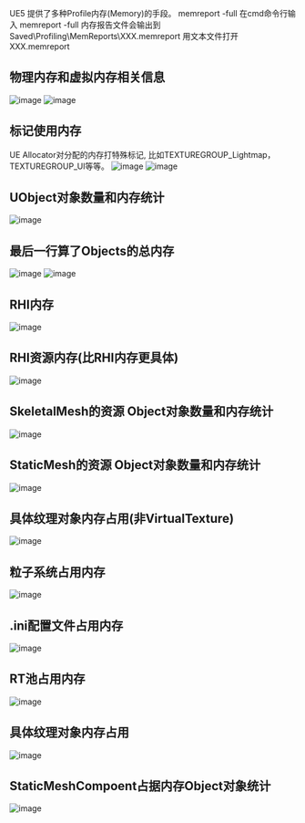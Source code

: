 UE5 提供了多种Profile内存(Memory)的手段。
memreport -full
在cmd命令行输入 memreport -full
内存报告文件会输出到Saved\Profiling\MemReports\XXX.memreport
用文本文件打开XXX.memreport
## 物理内存和虚拟内存相关信息
![image](https://github.com/AstroWYH/UE5-CPP-Notes/assets/94472801/15b69651-50a7-43ce-b9f6-b595e285464e)
![image](https://github.com/AstroWYH/UE5-CPP-Notes/assets/94472801/e3e71719-8ae3-48f5-bdc1-719ba10f98d2)
## 标记使用内存
UE Allocator对分配的内存打特殊标记, 比如TEXTUREGROUP_Lightmap，TEXTUREGROUP_UI等等。
![image](https://github.com/AstroWYH/UE5-CPP-Notes/assets/94472801/26092b2e-c8c2-4539-b8b7-61e7d98e622d)
![image](https://github.com/AstroWYH/UE5-CPP-Notes/assets/94472801/104450e6-f95f-4183-a927-0e2b06d8c0c6)
## UObject对象数量和内存统计 
![image](https://github.com/AstroWYH/UE5-CPP-Notes/assets/94472801/22b66128-ee99-48a7-a5f9-0b186a1a79a8)
## 最后一行算了Objects的总内存
 ![image](https://github.com/AstroWYH/UE5-CPP-Notes/assets/94472801/b60f49a0-af2e-45b8-ba41-631a5d4f60dc)
![image](https://github.com/AstroWYH/UE5-CPP-Notes/assets/94472801/3332d83b-af55-4143-a7fd-959a138b2b53)
## RHI内存
![image](https://github.com/AstroWYH/UE5-CPP-Notes/assets/94472801/f77ddb8a-0f94-4631-bbf4-935f45a3176f)
## RHI资源内存(比RHI内存更具体)
![image](https://github.com/AstroWYH/UE5-CPP-Notes/assets/94472801/aa9e3ca9-97c0-43a3-bfbc-e83b30b07b69)
## SkeletalMesh的资源 Object对象数量和内存统计 
 ![image](https://github.com/AstroWYH/UE5-CPP-Notes/assets/94472801/07d389cd-4682-4a5b-9432-fc178e8e849c)
## StaticMesh的资源 Object对象数量和内存统计
![image](https://github.com/AstroWYH/UE5-CPP-Notes/assets/94472801/c7cdac45-3c31-4c2f-85ff-0e744e4c0057)
## 具体纹理对象内存占用(非VirtualTexture)
![image](https://github.com/AstroWYH/UE5-CPP-Notes/assets/94472801/405a4280-cc39-45f8-ba5f-253354ab018a)
## 粒子系统占用内存 
![image](https://github.com/AstroWYH/UE5-CPP-Notes/assets/94472801/fcf031e9-f2e4-450c-afeb-eee67de8a898)
## .ini配置文件占用内存
![image](https://github.com/AstroWYH/UE5-CPP-Notes/assets/94472801/6b28e4bf-4b1a-4aa5-8278-c506091da30e)
## RT池占用内存 
![image](https://github.com/AstroWYH/UE5-CPP-Notes/assets/94472801/44de899d-7a33-4d6b-8df1-7c32677be68e)
## 具体纹理对象内存占用
![image](https://github.com/AstroWYH/UE5-CPP-Notes/assets/94472801/7958aba9-d09e-4425-bdd2-20924d9577a0)
## StaticMeshCompoent占据内存Object对象统计
 ![image](https://github.com/AstroWYH/UE5-CPP-Notes/assets/94472801/49bd7ac4-2d30-418c-b22e-6b3c09f1d33d)
